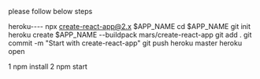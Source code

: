 <!-- @format -->

please follow below steps

heroku----
npx create-react-app@2.x $APP_NAME
cd $APP_NAME
git init
heroku create \$APP_NAME --buildpack mars/create-react-app
git add .
git commit -m "Start with create-react-app"
git push heroku master
heroku open

1 npm install
2 npm start

